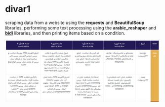 # divar1
scraping data from a website using the **requests** and **BeautifulSoup** libraries, performing some text processing using the **arabic_reshaper** and [**bidi**](https://github.com/MeirKriheli/python-bidi) libraries, and then printing items based on a condition.

![kelase bootkamp](./majid.PNG)


